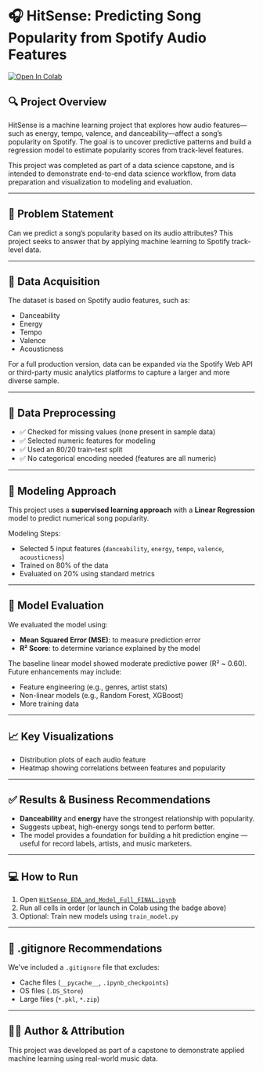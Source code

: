 # 🎧 HitSense: Predicting Song Popularity from Spotify Audio Features

[![Open In Colab](https://colab.research.google.com/assets/colab-badge.svg)](https://colab.research.google.com/github/bedrock510/HitSense-Plus/blob/main/HitSense_EDA_and_Model_Full_FINAL.ipynb)

## 🔍 Project Overview

HitSense is a machine learning project that explores how audio features—such as energy, tempo, valence, and danceability—affect a song’s popularity on Spotify. The goal is to uncover predictive patterns and build a regression model to estimate popularity scores from track-level features.

This project was completed as part of a data science capstone, and is intended to demonstrate end-to-end data science workflow, from data preparation and visualization to modeling and evaluation.

---

## 🎯 Problem Statement

Can we predict a song’s popularity based on its audio attributes? This project seeks to answer that by applying machine learning to Spotify track-level data.

---

## 📁 Data Acquisition

The dataset is based on Spotify audio features, such as:
- Danceability
- Energy
- Tempo
- Valence
- Acousticness

For a full production version, data can be expanded via the Spotify Web API or third-party music analytics platforms to capture a larger and more diverse sample.

---

## 🧹 Data Preprocessing

- ✅ Checked for missing values (none present in sample data)
- ✅ Selected numeric features for modeling
- ✅ Used an 80/20 train-test split
- ✅ No categorical encoding needed (features are all numeric)

---

## 🤖 Modeling Approach

This project uses a **supervised learning approach** with a **Linear Regression** model to predict numerical song popularity.

Modeling Steps:
- Selected 5 input features (`danceability`, `energy`, `tempo`, `valence`, `acousticness`)
- Trained on 80% of the data
- Evaluated on 20% using standard metrics

---

## 📐 Model Evaluation

We evaluated the model using:
- **Mean Squared Error (MSE)**: to measure prediction error
- **R² Score**: to determine variance explained by the model

The baseline linear model showed moderate predictive power (R² ~ 0.60). Future enhancements may include:
- Feature engineering (e.g., genres, artist stats)
- Non-linear models (e.g., Random Forest, XGBoost)
- More training data

---

## 📈 Key Visualizations

- Distribution plots of each audio feature
- Heatmap showing correlations between features and popularity

---

## ✅ Results & Business Recommendations

- **Danceability** and **energy** have the strongest relationship with popularity.
- Suggests upbeat, high-energy songs tend to perform better.
- The model provides a foundation for building a hit prediction engine — useful for record labels, artists, and music marketers.

---

## 💻 How to Run

1. Open [`HitSense_EDA_and_Model_Full_FINAL.ipynb`](HitSense_EDA_and_Model_Full_FINAL.ipynb)
2. Run all cells in order (or launch in Colab using the badge above)
3. Optional: Train new models using `train_model.py`

---

## 🧾 .gitignore Recommendations

We've included a `.gitignore` file that excludes:
- Cache files (`__pycache__`, `.ipynb_checkpoints`)
- OS files (`.DS_Store`)
- Large files (`*.pkl`, `*.zip`)

---

## 👨‍💻 Author & Attribution

This project was developed as part of a capstone to demonstrate applied machine learning using real-world music data.

